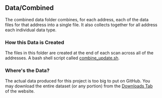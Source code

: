 ## Data/Combined

The combined data folder combines, for each address, each of the data files for that address into a single file. It also collects together for all address each individual data type.

### How this Data is Created

The files in this folder are created at the end of each scan across all of the addresses. A bash shell script called [combine_update.sh](../combine_update.sh).

### Where's the Data?

The actual data produced for this project is too big to put on GitHub. You may download the entire dataset (or any portion) from the [Downloads Tab](https://tokenomics.io/gitcoin) of the website.